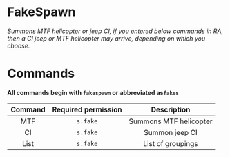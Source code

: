 # FakeSpawn
*Summons MTF helicopter or jeep CI, if you entered below commands in RA, then a CI jeep or MTF helicopter may arrive, depending on which you choose.*
# Commands
**All commands begin with `fakespawn` or abbreviated as`fakes`**

Command | Required permission | Description
:--------:|:----:|:------:
 MTF | `s.fake` | Summons MTF helicopter
 CI | `s.fake` | Summon jeep CI
 List | `s.fake` | List of groupings
